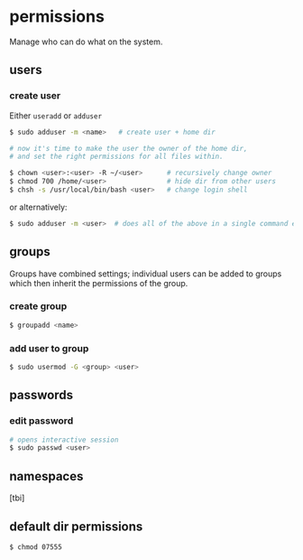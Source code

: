 # permissions
Manage who can do what on the system.

## users
### create user
Either `useradd` or `adduser`
```sh
$ sudo adduser -m <name>   # create user + home dir

# now it's time to make the user the owner of the home dir,
# and set the right permissions for all files within.

$ chown <user>:<user> -R ~/<user>      # recursively change owner
$ chmod 700 /home/<user>               # hide dir from other users
$ chsh -s /usr/local/bin/bash <user>   # change login shell
```
or alternatively:
```sh
$ sudo adduser -m <user>  # does all of the above in a single command except
```

## groups
Groups have combined settings; individual users can be added to groups which
then inherit the permissions of the group.

### create group
```sh
$ groupadd <name>
```

### add user to group
```sh
$ sudo usermod -G <group> <user>
```

## passwords
### edit password
```sh
# opens interactive session
$ sudo passwd <user>
```

## namespaces
[tbi]

## default dir permissions
```sh
$ chmod 07555
```
